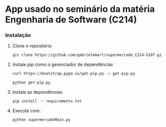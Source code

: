 # App usado no seminário da matéria Engenharia de Software (C214)

### Instalação

1. Clone o repositório

   ```sh
   git clone https://github.com/gabrielmmart/supermercado_C214-S107.git
   ```
2. Instale pip como o gerenciador de dependências

   ```sh
   curl https://bootstrap.pypa.io/get-pip.py -o get-pip.py
   ```
   ```sh
   python get-pip.py
   ```
3. Instale as dependências

   ```sh
   pip install -r requirements.txt
   ```
4. Execute com:

   ```sh
   python supermercadoMain.py 
   ```
